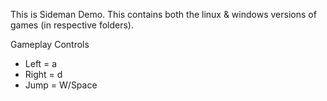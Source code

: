 This is Sideman Demo. This contains both the linux & windows versions of games (in respective folders).  

Gameplay Controls

- Left = a
- Right = d
- Jump = W/Space
